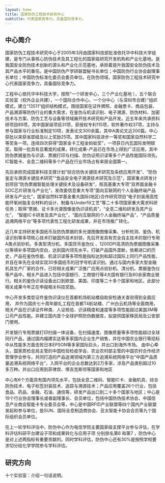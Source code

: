 ```yaml
---
layout: home
title: 国家防伪工程技术研究中心
subtitle: 代表国家竞争力，具备国际竞争力。
---
```

<!--
 * @Author: Conghao Wong
 * @Date: 2023-03-08 19:13:03
 * @LastEditors: Conghao Wong
 * @LastEditTime: 2023-03-08 20:42:10
 * @Description: file content
 * @Github: https://cocoon2wong.github.io
 * Copyright 2023 Conghao Wong, All Rights Reserved.
-->

## 中心简介

国家防伪工程技术研究中心于2005年3月由国家科技部批准依托华中科技大学组建，是专门从事核心防伪技术及其工程化的国家级研究开发机构和产业化基地。是我国安全防伪技术创新的源头和产业化示范基地，承担着提升我国安全防伪技术及其产品水平的重任。是中国防伪产学研联盟秘书长单位；中国防伪行业协会副理事长单位；中国防伪标准化委员会委员单位。在防伪领域，国家防伪工程技术研究中心代表国家竞争力，具备国际竞争力。

工程中心依托华中科技大学，按照“一个研发中心，三个产业化基地 ），五个联合实验室（校外企业共建），一个国际合作中心，一个分中心（与深圳市合建）”组织模式，建立“13511”组织结构模式，围绕国家在证件牌照、金融票卡、商品包装、产品溯源等防伪行业的重大需求，在鉴伪与机读识别、电子溯源、防伪材料、加密技术与方案、防伪工艺与设备等领域展开技术研究和产品开发。近五年来共承担科研项目89项，其中国家级项目31项，获授权专利115项，软件著作权37项，主持与参与国家与行业标准制定10项，发表论文300余篇，其中A类论文近200篇。中心获批以来获省部级及以上奖励25项。其中国家科技进步一等奖和国家自然科学二等奖各一项。连续四次获得“国家金卡工程金蚂蚁奖”，一项获日内瓦国际发明银奖。取得一批具有显著度的成果，转化成果-产品已在市场上得到广泛应用，其中防伪票据鉴伪与识读、票据打印与扫描、防伪证照识读等多个产品性能国际领先。IC智能卡、全息二维码等多个产品在行业市场占有率居全国第一。

先后承担完成国家科技支撑计划“综合防伪关键技术研究及系统应用开发”、“防伪鉴定与溯源关键技术研究”“食品安全电子溯源技术研究及示范”，国家重点研发计划项目“防伪票据智能处理关键技术及设备研发”，核高基重大专项“双界面金融卡SOC芯片研发与产业化”，发改委信息重大专项“面向互联网的个人金融终端产品研发与产业化”，国家自然科学基金重大国际(地区)合作研究项目“电子封装用高性能环氧树脂复合材料的设计、制备与Underfill工艺”等二十多项国家重大需求科研任务；取得“票据、证卡多光谱图像鉴伪识读机具”，“全息二维码研发及其产业化”， “智能IC卡研发及其产业化”，“面向互联网的个人金融终端产品”，“产品质量追溯网络平台”等多项代表性工程化研发成果，并在市场推广转化。

近几年主持研发多国纸币及防伪票据的多光谱图像图像采集、分析检测、鉴伪、机读识别等多项核心技术打破国外技术封锁，先后开发具有完全自主技术的银行专用A类点验钞机、多类型清分机、多国货币鉴伪仪 、1200DPI高清防伪票据图像采集仪等填补多项国内空白，达到国内领先水平。打破产品国外垄断，依赖进口的历史，产品在鉴伪性能、机读识读等多项性能指标达到和超过国际上同行产品性能，并且在率先在全球实现30多国纸币的冠字号机读识别。通过与国内多家大型金融机具生产厂家的合作，已将相关成果广泛推广应用点验钞机、清分机、票据鉴伪仪等产品中。相关产品进入包括中国银行、工商银行等4大国有银行及60余家商业银行。相关的鉴伪识读设备出口到欧盟、美国、印度等二十多个国家和地区。此部分相关成果今年正在申报相关科技奖励。

中心开发多类型证件鉴伪识读仪在首都机场航站楼自助安检通关查验得到全面应用， 并作为国庆七十周年献礼工程在首都T4航站楼、广州白云机场等全面商用， 相关产品在识读证件种类、人证核验、识读精度和速度等多项性能超过美国3M等公司产品性能。并建立国内首个全球护照防伪数据库，拟提供国家移民局及公安部门使用。

开发银行专用票据打印扫描一体设备，在扫描速度、图像质量等多项性能超过全球同行产品，通过国内福建实达等多家国内企业生产销售，并在中国农业银行等招标中从性能多方面击败日本EPSON等多家国际巨头，并出口到海外市场。
由中心牵头，国家质检总局主管的中国检验检疫学会、农业农村部主管的中国农村合作经济管理学会参与，共同打造的产品追溯领域内第三方追溯系统网络平台“中国产品质量追溯系统网络平台”，入网平台的企业总数达到2万多家，涉及产品类别超过10多万种。并出口应用到菲律宾、塔吉克斯坦等国家和地区

中心有6个方面具有国内领先水平，包括全息二维码、智能IC卡、金融机具、综合防伪技术、电子标签封装技术、追踪与溯源技术；产品应用覆盖26个行业，包括食品、药品、金融、石油、通信等，研发产品出口到二十多个国家与地区；中心是19个行业协会理事长或者副理事长、会员单位，包括中国防伪技术协会、中国信息产业商会智能卡专业委员会等，中心是中国RFID产业联盟等四个国内产业联盟发起和参与单位，是SUN、国际全息制造商协会、亚太智能卡协会会员等九个国际组织会员单位。

在上一轮学科评估中，防伪中心作为电信学院主要国家级支撑平台参与评估，在学科评估科研平台建设子项和成果转化与应用子项 分别排名第6 和第7 ，防伪中心是对上述两指标有重要贡献的。同时学科评估，防伪中心还有30%是按照学校要求切分给化学学院参与学科评估。

## 研究方向

十个实验室：介绍一句话说明。

